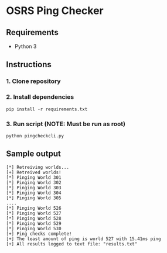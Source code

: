 # OSRS Ping Checker 

## Requirements

* Python 3

## Instructions

### 1. Clone repository 

### 2. Install dependencies
```
pip install -r requirements.txt
```
### 3. Run script (NOTE: Must be run as root)

```
python pingcheckcli.py
```

## Sample output

```
[*] Retreiving worlds...
[+] Retreived worlds!
[*] Pinging World 301
[*] Pinging World 302
[*] Pinging World 303
[*] Pinging World 304
[*] Pinging World 305
....
[*] Pinging World 526
[*] Pinging World 527
[*] Pinging World 528
[*] Pinging World 529
[*] Pinging World 530
[+] Ping checks complete!
[+] The least amount of ping is world 527 with 15.41ms ping
[+] All results logged to text file: "results.txt"

```
